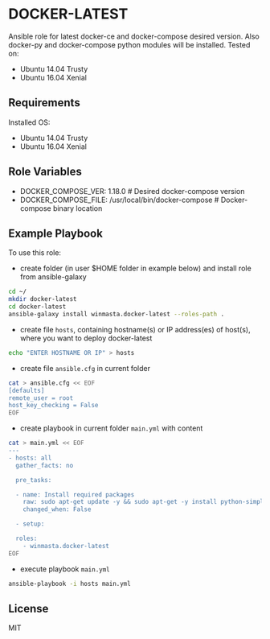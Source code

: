 DOCKER-LATEST
=========

Ansible role for latest docker-ce and docker-compose desired version. Also docker-py and docker-compose python modules
will be installed. Tested on:
- Ubuntu 14.04 Trusty
- Ubuntu 16.04 Xenial

Requirements
------------

Installed OS:
 - Ubuntu 14.04 Trusty
 - Ubuntu 16.04 Xenial

 Role Variables
 --------------

 - DOCKER_COMPOSE_VER: 1.18.0 # Desired docker-compose version
 - DOCKER_COMPOSE_FILE: /usr/local/bin/docker-compose # Docker-compose binary location

Example Playbook
----------------

To use this role:

  - create folder (in user $HOME folder in example below) and install role from ansible-galaxy

```bash
cd ~/
mkdir docker-latest
cd docker-latest
ansible-galaxy install winmasta.docker-latest --roles-path .
```

  - create file `hosts`, containing hostname(s) or IP address(es) of host(s), where you want to deploy docker-latest

```bash
echo "ENTER HOSTNAME OR IP" > hosts
```

  - create file `ansible.cfg` in current folder

```bash
cat > ansible.cfg << EOF
[defaults]
remote_user = root
host_key_checking = False
EOF
```

  - create playbook in current folder `main.yml` with content

```bash
cat > main.yml << EOF
---
- hosts: all
  gather_facts: no

  pre_tasks:

  - name: Install required packages
    raw: sudo apt-get update -y && sudo apt-get -y install python-simplejson python-pip
    changed_when: False

  - setup:

  roles:
    - winmasta.docker-latest
EOF
```

  - execute playbook `main.yml`

```bash
ansible-playbook -i hosts main.yml
```

License
-------

MIT
